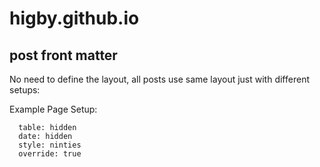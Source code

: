# higby.github.io

## post front matter

No need to define the layout, all posts use same layout just with different setups:

Example Page Setup:
```setup:
  table: hidden
  date: hidden
  style: ninties
  override: true
```
